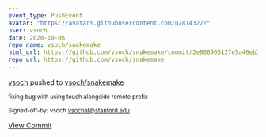 ```yaml
---
event_type: PushEvent
avatar: "https://avatars.githubusercontent.com/u/814322?"
user: vsoch
date: 2020-10-06
repo_name: vsoch/snakemake
html_url: https://github.com/vsoch/snakemake/commit/2e808903127e5a46eb382fcda3ec7b65a583411e
repo_url: https://github.com/vsoch/snakemake
---
```


<a href='https://github.com/vsoch' target='_blank'>vsoch</a> pushed to <a href='https://github.com/vsoch/snakemake' target='_blank'>vsoch/snakemake</a>

<small>fixing bug with using touch alongside remote prefix

Signed-off-by: vsoch <vsochat@stanford.edu></small>

<a href='https://github.com/vsoch/snakemake/commit/2e808903127e5a46eb382fcda3ec7b65a583411e' target='_blank'>View Commit</a>